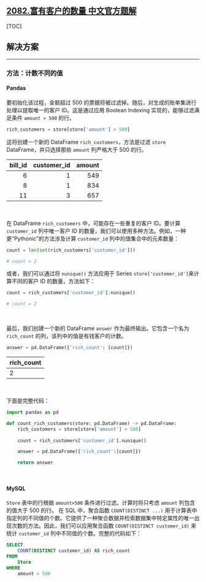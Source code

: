 ## [2082.富有客户的数量 中文官方题解](https://leetcode.cn/problems/the-number-of-rich-customers/solutions/100000/fu-you-ke-hu-de-shu-liang-by-leetcode-so-ac3n)

[TOC]

## 解决方案

---

### 方法：计数不同的值

#### Pandas

要初始化该过程，金额超过 500 的票据将被过滤掉。随后，对生成的账单集进行处理以提取唯一的客户 ID。这是通过应用 Boolean Indexing 实现的，能够过滤满足条件 `amount > 500` 的行。

```Python
rich_customers = store[store['amount'] > 500]
```

这将创建一个新的 DataFrame `rich_customers`，方法是过滤 `store` DataFrame，并只选择那些 `amount` 列严格大于 500 的行。

|   bill_id |   customer_id |   amount |
|----------:|--------------:|---------:|
|         6 |             1 |      549 |
|         8 |             1 |      834 |
|        11 |             3 |      657 |

<br>

在 DataFrame `rich_customers` 中，可能存在一些重复的客户 ID。要计算 `customer_id` 列中唯一客户 ID 的数量，我们可以使用多种方法。例如，一种更“Pythonic”的方法涉及计算 `customer_id` 列中的值集合中的元素数量：

```Python
count = len(set(rich_customers['customer_id']))

# count = 2
```

或者，我们可以通过将 `nunique()` 方法应用于 Series `store['customer_id']`来计算不同的客户 ID 的数量，方法如下：

```Python
count = rich_customers['customer_id'].nunique()

# count = 2
```

<br>

最后，我们创建一个新的 DataFrame `answer` 作为最终输出。它包含一个名为 `rich_count` 的列，该列中的值是有钱客户的计数。

```Python
answer = pd.DataFrame({'rich_count': [count]})
```
| rich_count |
|------------|
| 2          |

<br>

下面是完整代码：

```Python
import pandas as pd

def count_rich_customers(store: pd.DataFrame) -> pd.DataFrame:
    rich_customers = store[store['amount'] > 500]
    
    count = rich_customers['customer_id'].nunique()

    answer = pd.DataFrame({'rich_count':[count]})

    return answer
```

<br>

#### MySQL

`Store` 表中的行根据 `amount>500` 条件进行过滤。计算时将只考虑 `amount` 列包含的值大于 500 的行。
在 SQL 中，聚合函数 `COUNT(DISTINCT ...)` 用于计算表中指定列的不同值的个数。它提供了一种聚合数据并检索数据集中特定属性的唯一出现次数的方法。因此，我们可以应用聚合函数 `COUNT(DISTINCT customer_id)` 来统计 `customer_id` 列中不同值的个数。完整的代码如下：


```Sql
SELECT 
    COUNT(DISTINCT customer_id) AS rich_count 
FROM 
    Store 
WHERE 
    amount > 500
```